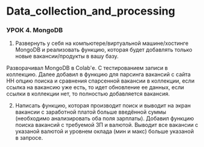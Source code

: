 # Data_collection_and_processing

### УРОК 4. MongoDB

1. Развернуть у себя на компьютере/виртуальной машине/хостинге MongoDB и реализовать функцию, которая будет добавлять только новые вакансии/продукты в вашу базу.

Разворачивал MongoDB в Colab'е. С тестированием записи в коллекцию.
Далее добавил в функцию для парсинга вакансий с сайта HH опцию поиска и сравнения спарсенной вакансии в коллекции, если ссылка на вакансию уже есть, то идет обновление ее данных, если ссылки в коллекции нет, то полностью добавляется вакансия.

2. Написать функцию, которая производит поиск и выводит на экран вакансии с заработной платой больше введённой суммы (необходимо анализировать оба поля зарплаты).
Добавил функцию поиска вакансий с требуемой ЗП и валютой. Выводит все вакансии с указаной валютой и уровнем оклада (мин и макс) больше указаной в запросе.
